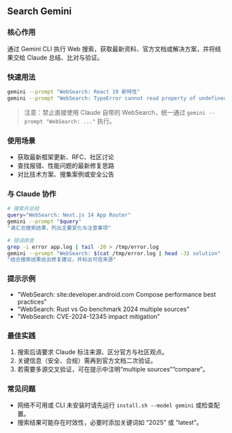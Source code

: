 ## Search Gemini

### 核心作用
通过 Gemini CLI 执行 Web 搜索，获取最新资料、官方文档或解决方案，并将结果交给 Claude 总结、比对与验证。

### 快速用法
```bash
gemini --prompt "WebSearch: React 19 新特性"
gemini --prompt "WebSearch: TypeError cannot read property of undefined solution"
```

> 注意：禁止直接使用 Claude 自带的 WebSearch，统一通过 `gemini --prompt "WebSearch: ..."` 执行。

### 使用场景
- 获取最新框架更新、RFC、社区讨论
- 查找报错、性能问题的最新修复思路
- 对比技术方案、搜集案例或安全公告

### 与 Claude 协作
```bash
# 搜索并总结
query="WebSearch: Next.js 14 App Router"
gemini --prompt "$query"
"请汇总搜索结果，列出主要变化与注意事项"

# 错误排查
grep -i error app.log | tail -20 > /tmp/error.log
gemini --prompt "WebSearch: $(cat /tmp/error.log | head -3) solution"
"结合搜索结果给出修复建议，并标出可信来源"
```

### 提示示例
- "WebSearch: site:developer.android.com Compose performance best practices"
- "WebSearch: Rust vs Go benchmark 2024 multiple sources"
- "WebSearch: CVE-2024-12345 impact mitigation"

### 最佳实践
1. 搜索后请要求 Claude 标注来源、区分官方与社区观点。
2. 关键信息（安全、合规）需再到官方文档二次验证。
3. 若需要多源交叉验证，可在提示中注明“multiple sources”“compare”。

### 常见问题
- 网络不可用或 CLI 未安装时请先运行 `install.sh --model gemini` 或检查配置。
- 搜索结果可能存在时效性，必要时添加关键词如 “2025” 或 “latest”。
